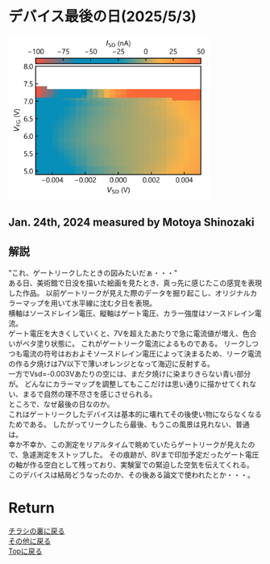 <!-- Google tag (gtag.js) -->
<script async src="https://www.googletagmanager.com/gtag/js?id=G-8P412RLRC8"></script>
<script>
  window.dataLayer = window.dataLayer || [];
  function gtag(){dataLayer.push(arguments);}
  gtag('js', new Date());

  gtag('config', 'G-8P412RLRC8');
</script>

# デバイス最後の日(2025/5/3)

<p>
<img src="./gate_sunset.png" width="400px" title="sunset">
</p>

## Jan. 24th, 2024 measured by Motoya Shinozaki


## 解説
"これ、ゲートリークしたときの図みたいだぁ・・・"<br>
ある日、美術館で日没を描いた絵画を見たとき、真っ先に感じたこの感覚を表現した作品。
以前ゲートリークが見えた際のデータを掘り起こし、オリジナルカラーマップを用いて水平線に沈む夕日を表現。<br>
横軸はソースドレイン電圧、縦軸はゲート電圧、カラー強度はソースドレイン電流。<br>
ゲート電圧を大きくしていくと、7Vを超えたあたりで急に電流値が増え、色合いがベタ塗り状態に。
これがゲートリーク電流によるものである。
リークしつつも電流の符号はおおよそソースドレイン電圧によって決まるため、リーク電流の作る夕焼けは7V以下で薄いオレンジとなって海辺に反射する。<br>
一方でVsd=-0.003Vあたりの空には、まだ夕焼けに染まりきらない青い部分が。
どんなにカラーマップを調整してもここだけは思い通りに描かせてくれない、まるで自然の理不尽さを感じさせられる。<br>
ところで、なぜ最後の日なのか。<br>
これはゲートリークしたデバイスは基本的に壊れてその後使い物にならなくなるためである。
したがってリークしたら最後、もうこの風景は見れない、普通は。<br>
幸か不幸か、この測定をリアルタイムで眺めていたらゲートリークが見えたので、急遽測定をストップした。
その痕跡が、8Vまで印加予定だったゲート電圧の軸が作る空白として残っており、実験室での緊迫した空気を伝えてくれる。<br>
このデバイスは結局どうなったのか、その後ある論文で使われたとか・・・。<br>


# Return
[チラシの裏に戻る](./zakki.md)<br>
[その他に戻る](../others.md)<br>
[Topに戻る](https://motoyashinozaki.github.io/minidora/)